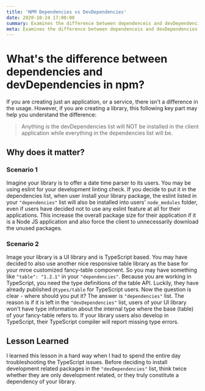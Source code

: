 ```yaml
---
title: 'NPM Dependencies vs DevDependencies'
date: 2020-10-24 17:00:00
summary: Examines the difference between dependenceis and devDependencies in NPM.
meta: Examines the difference between dependenceis and devDependencies in NPM.
---
```


# What's the difference between dependencies and devDependencies in npm?

If you are creating just an application, or a service, there isn't a difference in the usage. 
However, if you are creating a library, this following key part may help you understand the 
difference:

> Anything is the devDependencies list will NOT be installed in the client application 
> while everything in the dependencies list will be.

## Why does it matter?
### Scenario 1
Imagine your library is to offer a date time parser to its users. You may be using 
eslint for your development linting check. If you decide to put it in the dependencies 
list, when user install your library package, the eslint listed in your `"dependencies"` 
list will also be installed into users' `node_modules` folder, even if users have decided
not to use any eslint feature at all for their applications. This increase the overall 
package size for their application if it is a Node JS application and also force the 
client to unnecessarily download the unused packages.

### Scenario 2
Image your library is a UI library and is TypeScript based. You may have decided to also
use another nice responsive table library as the base for your mroe customized fancy-table
component. So you may have something like `"table": "1.2.1"` in your `"dependencies"`. 
Because you are working in TypeScript, you need the type definitions of the table API. 
Luckily, they have already published `@types/table` for TypeScript users. Now the question
is clear - where should you put it? The answer is `"dependencies"` list. The reason is if 
it is left in the `"devDependencies"` list, users of your UI library won't have type 
information about the internal type where the base (table) of your fancy-table refers to. 
If your library users also develop in TypeScript, their TypeScript compiler will report 
missing type errors.

## Lesson Learned
I learned this lesson in a hard way when I had to spend the entire day troubleshooting the
TypeScript issues. Before deciding to install development related packages in the 
`"devDependencies"` list, think twice whether they are only development related, or they 
truly constitute a dependency of your library.